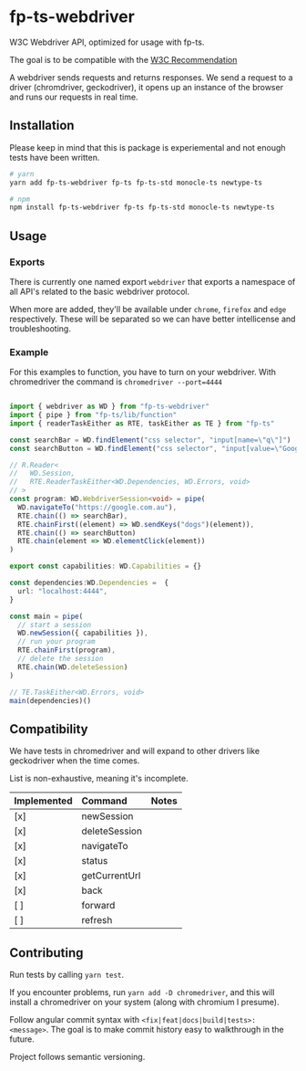 # fp-ts-webdriver

W3C Webdriver API, optimized for usage with fp-ts.

The goal is to be compatible with the [W3C Recommendation](https://www.w3.org/TR/webdriver1)

A webdriver sends requests and returns responses.
We send a request to a driver (chromdriver, geckodriver), it opens up an instance of the browser and runs our requests in real time.

## Installation

Please keep in mind that this is package is experiemental and not enough tests have been written.

```sh
# yarn
yarn add fp-ts-webdriver fp-ts fp-ts-std monocle-ts newtype-ts

# npm
npm install fp-ts-webdriver fp-ts fp-ts-std monocle-ts newtype-ts
```

## Usage

### Exports

There is currently one named export `webdriver` that exports a namespace of all API's related to the basic webdriver protocol.

When more are added, they'll be available under `chrome`, `firefox` and `edge` respectively.
These will be separated so we can have better intellicense and troubleshooting.

### Example

For this examples to function, you have to turn on your webdriver.
With chromedriver the command is `chromedriver --port=4444`

```ts

import { webdriver as WD } from "fp-ts-webdriver"
import { pipe } from "fp-ts/lib/function"
import { readerTaskEither as RTE, taskEither as TE } from "fp-ts"

const searchBar = WD.findElement("css selector", "input[name=\"q\"]")
const searchButton = WD.findElement("css selector", "input[value=\"Google Search\"]")

// R.Reader<
//   WD.Session,
//   RTE.ReaderTaskEither<WD.Dependencies, WD.Errors, void>
// >
const program: WD.WebdriverSession<void> = pipe(
  WD.navigateTo("https://google.com.au"),
  RTE.chain(() => searchBar),
  RTE.chainFirst((element) => WD.sendKeys("dogs")(element)),
  RTE.chain(() => searchButton)
  RTE.chain(element => WD.elementClick(element))
)

export const capabilities: WD.Capabilities = {}

const dependencies:WD.Dependencies =  {
  url: "localhost:4444",
}

const main = pipe(
  // start a session
  WD.newSession({ capabilities }),
  // run your program
  RTE.chainFirst(program),
  // delete the session
  RTE.chain(WD.deleteSession)
)

// TE.TaskEither<WD.Errors, void>
main(dependencies)()
```

## Compatibility

We have tests in chromedriver and will expand to other drivers like geckodriver when the time comes.

List is non-exhaustive, meaning it's incomplete.

| Implemented | Command       | Notes |
| ----------- | :------------ | ----- |
| [x]         | newSession    |       |
| [x]         | deleteSession |       |
| [x]         | navigateTo    |       |
| [x]         | status        |       |
| [x]         | getCurrentUrl |       |
| [x]         | back          |       |
| [ ]         | forward       |       |
| [ ]         | refresh       |       |

## Contributing

Run tests by calling `yarn test`.

If you encounter problems, run `yarn add -D chromedriver`, and this will install a chromedriver on your system (along with chromium I presume).

Follow angular commit syntax with `<fix|feat|docs|build|tests>: <message>`.
The goal is to make commit history easy to walkthrough in the future.

Project follows semantic versioning.
